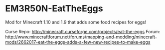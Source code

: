 # EM3R50N-EatTheEggs

Mod for Minecraft 1.10 and 1.9 that adds some food recipes for eggs!

Curse Repo: http://minecraft.curseforge.com/projects/eat-the-eggs
Forum: http://www.minecraftforum.net/forums/mapping-and-modding/minecraft-mods/2662017-eat-the-eggs-adds-a-few-new-recipes-to-make-eggs
